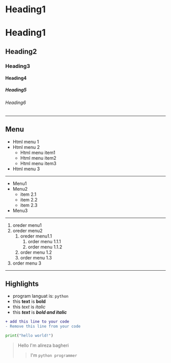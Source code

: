 <h1> Heading1 </h1>

# Heading1
## Heading2
### Heading3
#### Heading4
##### Heading5
###### Heading6
---
## Menu

<ul>
    <li>Html menu 1</li>
    <li>Html menu 2
        <ul>
            <li>Html menu item1</li>
            <li>Html menu item2</li>
            <li>Html menu item3</li>
        </ul>
    </li>
    <li>Html menu 3</li>
</ul>

--- 

- Menu1
- Menu2
    - item 2.1
    - item 2.2
    - item 2.3
- Menu3

---

1. oreder menu1
2. oreder menu2
    1. oreder menu1.1
        1. order menu 1.1.1
        2. order menu 1.1.2
    2. order menu 1.2
    3. order menu 1.3
3. order menu 3

---
## Highlights

- program languat is: `python`
- this **text** is __bold__
- this *text* is _italic_
- this ***text*** is ___bold and italic___


```diff
+ add this line to your code
- Remove this line from your code
```

```python
print("hello world!")
```

> Hello I'm alireza bagheri
>> I'm `python programmer`

